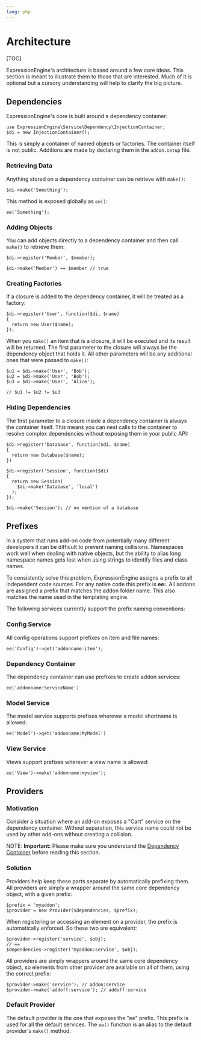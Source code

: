 ```yaml
---
lang: php
---
```


<!--
    This source file is part of the open source project
    ExpressionEngine User Guide (https://github.com/ExpressionEngine/ExpressionEngine-User-Guide)

    @link      https://expressionengine.com/
    @copyright Copyright (c) 2003-2020, Packet Tide, LLC (https://packettide.com)
    @license   https://expressionengine.com/license Licensed under Apache License, Version 2.0
-->

# Architecture

[TOC]

ExpressionEngine's architecture is based around a few core ideas. This section is meant to illustrate them to those that are interested. Much of it is optional but a cursory understanding will help to clarify the big picture.

## Dependencies

ExpressionEngine's core is built around a dependency container:

    use ExpressionEngine\Service\Dependency\InjectionContainer;
    $di = new InjectionContainer();

This is simply a container of named objects or factories. The container itself is not public. Additions are made by declaring them in the `addon.setup` file.

### Retrieving Data

Anything stored on a dependency container can be retrieve with `make()`:

    $di->make('Something');

This method is exposed globally as `ee()`:

    ee('Something');

### Adding Objects

You can add objects directly to a dependency container and then call `make()` to retrieve them:

    $di->register('Member', $member);

    $di->make('Member') == $member // true

### Creating Factories

If a closure is added to the dependency container, it will be treated as a factory:

    $di->register('User', function($di, $name)
    {
      return new User($name);
    });

When you `make()` an item that is a closure, it will be executed and its result will be returned. The first parameter to the closure will always be the dependency object that holds it. All other parameters will be any additional ones that were passed to `make()`:

    $u1 = $di->make('User', 'Bob');
    $u2 = $di->make('User', 'Bob');
    $u3 = $di->make('User', 'Alice');

    // $u1 != $u2 != $u3

### Hiding Dependencies

The first parameter to a closure inside a dependency container is always the container itself. This means you can nest calls to the container to resolve complex dependencies without exposing them in your public API:

    $di->register('Database', function($di, $name)
    {
      return new Database($name);
    })

    $di->register('Session', function($di)
    {
      return new Session(
        $di->make('Database', 'local')
      );
    });

    $di->make('Session'); // no mention of a database

## Prefixes

In a system that runs add-on code from potentially many different developers it can be difficult to prevent naming collisions. Namespaces work well when dealing with native objects, but the ability to alias long namespace names gets lost when using strings to identify files and class names.

To consistently solve this problem, ExpressionEngine assigns a prefix to all independent code sources. For any native code this prefix is **ee:**. All addons are assigned a prefix that matches the addon folder name. This also matches the name used in the templating engine.

The following services currently support the prefix naming conventions:

### Config Service

All config operations support prefixes on item and file names:

    ee('Config')->get('addonname:item');

### Dependency Container

The dependency container can use prefixes to create addon services:

    ee('addonname:ServiceName')

### Model Service

The model service supports prefixes wherever a model shortname is allowed:

    ee('Model')->get('addonname:MyModel')

### View Service

Views support prefixes wherever a view name is allowed:

    ee('View')->make('addonname:myview');

## Providers

### Motivation

Consider a situation where an add-on exposes a "Cart" service on the dependency container. Without separation, this service name could not be used by other add-ons without creating a collision.

NOTE: **Important:** Please make sure you understand the [Dependency Container](#dependencies) before reading this section.

### Solution

Providers help keep these parts separate by automatically prefixing them. All providers are simply a wrapper around the same core dependency object, with a given prefix:

    $prefix = 'myaddon';
    $provider = new Provider($dependencies, $prefix);

When registering or accessing an element on a provider, the prefix is automatically enforced. So these two are equivalent:

    $provider->register('service', $obj);
    // ==
    $dependencies->register('myaddon:service', $obj);

All providers are simply wrappers around the same core dependency object, so elements from other provider are available on all of them, using the correct prefix:

    $provider->make('service'); // addon:service
    $provider->make('addoff:service'); // addoff:service

### Default Provider

The default provider is the one that exposes the "ee" prefix. This prefix is used for all the default services. The `ee()` function is an alias to the default provider's `make()` method.
